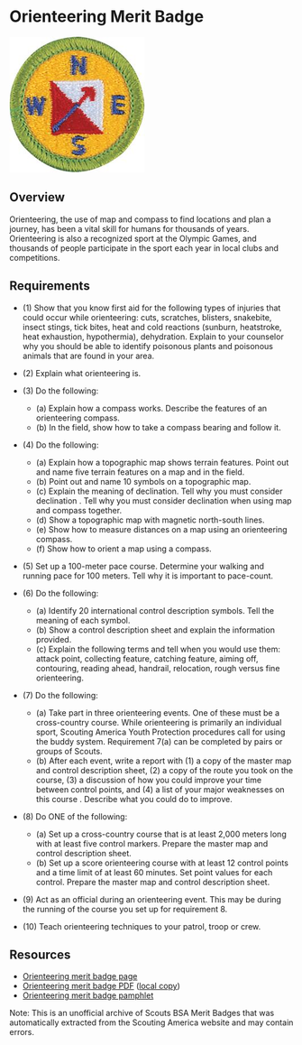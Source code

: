 

# Orienteering Merit Badge

![Orienteering Merit Badge](images/orienteering-merit-badge.jpg)

## Overview



Orienteering, the use of map and compass to find locations and plan a journey, has been a vital skill for humans for thousands of years. Orienteering is also a recognized sport at the Olympic Games, and thousands of people participate in the sport each year in local clubs and competitions.

## Requirements

* (1) Show that you know first aid for the following types of injuries that could occur while orienteering: cuts, scratches, blisters, snakebite, insect stings, tick bites, heat and cold reactions (sunburn, heatstroke, heat exhaustion, hypothermia), dehydration. Explain to your counselor why you should be able to identify poisonous plants and poisonous animals that are found in your area.
* (2) Explain what orienteering is.
* (3) Do the following:
    * (a) Explain how a compass works. Describe the features of an orienteering compass.
    * (b) In the field, show how to take a compass bearing and follow it.


* (4) Do the following:
    * (a) Explain how a topographic map shows terrain features. Point out and name five terrain features on a map and in the field.
    * (b) Point out and name 10 symbols on a topographic map.
    * (c) Explain the meaning of declination. Tell why you must consider declination . Tell why you must consider declination when using map and compass together.
    * (d) Show a topographic map with magnetic north-south lines.
    * (e) Show how to measure distances on a map using an orienteering compass.
    * (f) Show how to orient a map using a compass.


* (5) Set up a 100-meter pace course. Determine your walking and running pace for 100 meters. Tell why it is important to pace-count.
* (6) Do the following:
    * (a) Identify 20 international control description symbols. Tell the meaning of each symbol.
    * (b) Show a control description sheet and explain the information provided.
    * (c) Explain the following terms and tell when you would use them: attack point, collecting feature, catching feature, aiming off, contouring, reading ahead, handrail, relocation, rough versus fine orienteering.


* (7) Do the following:
    * (a) Take part in three orienteering events. One of these must be a cross-country course.   While orienteering is primarily an individual sport, Scouting America Youth Protection procedures call for using the buddy system. Requirement 7(a) can be completed by pairs or groups of Scouts.
    * (b) After each event, write a report with (1) a copy of the master map and control description sheet, (2) a copy of the route you took on the course, (3) a discussion of how you could improve your time between control points, and (4) a list of your major weaknesses on this course . Describe what you could do to improve.


* (8) Do ONE of the following:
    * (a) Set up a cross-country course that is at least 2,000 meters long with at least five control markers. Prepare the master map and control description sheet.
    * (b) Set up a score orienteering course with at least 12 control points and a time limit of at least 60 minutes. Set point values for each control. Prepare the master map and control description sheet.


* (9) Act as an official during an orienteering event. This may be during the running of the course you set up for requirement 8.
* (10) Teach orienteering techniques to your patrol, troop or crew.


## Resources

- [Orienteering merit badge page](https://www.scouting.org/merit-badges/orienteering/)
- [Orienteering merit badge PDF](https://filestore.scouting.org/filestore/Merit_Badge_ReqandRes/Pamphlets/Orienteering_2024.pdf) ([local copy](files/orienteering-merit-badge.pdf))
- [Orienteering merit badge pamphlet](https://www.scoutshop.org/scouts-bsa-orienteering-merit-badge-pamphlet-662414.html)

Note: This is an unofficial archive of Scouts BSA Merit Badges that was automatically extracted from the Scouting America website and may contain errors.